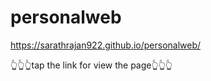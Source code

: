 # personalweb

https://sarathrajan922.github.io/personalweb/   
      
👆👆👆tap the link for view the page👆👆👆
  

